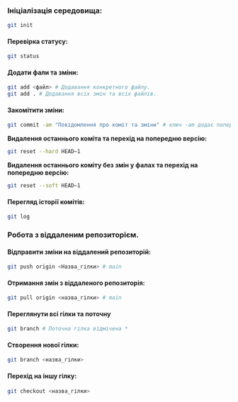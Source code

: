 ### Ініціалізація середовища:
```bash
git init
```
#### Перевірка статусу:
```bash
git status
```

#### Додати фали та зміни:
```bash
git add <файл> # Додавання конкретного файлу.
git add . # Додавання всіх змін та всіх файлів.
```

#### Закомітити зміни:
```bash
git commit -am "Повідомлення про коміт та зміни" # ключ -am додає попередні закомічені файли.
```
**Видалення останнього коміта та перехід на попередню версію:**
```bash
git reset --hard HEAD~1
```
**Видалення останнього коміту без змін у фалах та перехід на попередню версію:**
```bash
git reset --soft HEAD~1
```
#### Перегляд історії комітів:
```bash
git log
```

### Робота з віддаленим репозиторієм.
#### Відправити зміни на віддалений репозиторій:
```bash
git push origin <Назва_гілки> # main
```

#### Отримання змін з віддаленого репозиторія:
```bash
git pull origin <назва_гілки> # main
```
#### Переглянути всі гілки та поточну 
```bash
git branch # Поточна гілка відмічена *
```
#### Створення нової гілки:
```bash
git branch <назва_гілки>
```

#### Перехід на іншу гілку:
```bash
git checkout <назва_гілки>
```